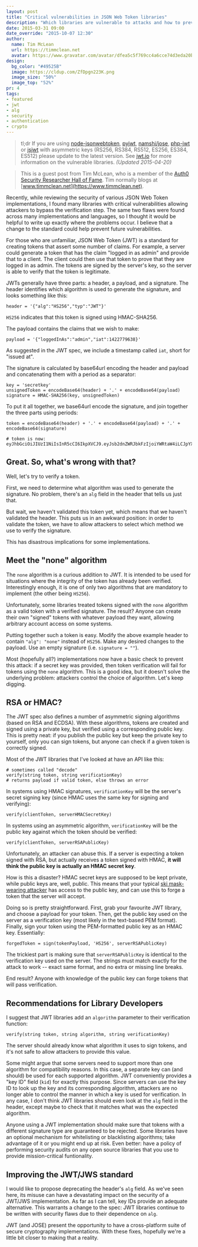 ```yaml
---
layout: post
title: "Critical vulnerabilities in JSON Web Token libraries"
description: "Which libraries are vulnerable to attacks and how to prevent them."
date: 2015-03-31 09:00
date_override: "2015-10-07 12:30"
author:
  name: Tim McLean
  url: https://timmclean.net
  avatar: https://www.gravatar.com/avatar/dfea5c5f769cc4a6cce74d3eda20bba3?size=200
design: 
  bg_color: "#49525B"
  image: https://cldup.com/ZfDpgn223K.png
  image_size: "50%"
  image_top: "52%"
pr: 4
tags:
- featured
- jwt
- alg
- security
- authentication
- crypto
---
```


> tl;dr If you are using [node-jsonwebtoken](https://github.com/auth0/node-jsonwebtoken), [pyjwt](https://github.com/jpadilla/pyjwt/), [namshi/jose](https://github.com/namshi/jose), [php-jwt](https://github.com/firebase/php-jwt) or [jsjwt](https://github.com/kjur/jsjws) with asymmetric keys (RS256, RS384, RS512, ES256, ES384, ES512) please update to the latest version. See [jwt.io](http://jwt.io) for more information on the vulnerable libraries. *(Updated 2015-04-20)*


> This is a guest post from Tim McLean, who is a member of the [Auth0 Security Researcher Hall of Fame](https://auth0.com/whitehat#hall-of-fame). Tim normally blogs at [www.timmclean.net](https://www.timmclean.net).

Recently, while reviewing the security of various JSON Web Token
implementations, I found many libraries with critical vulnerabilities allowing
attackers to bypass the verification step.  The same two flaws were found
across many implementations and languages, so I thought it would be helpful to
write up exactly where the problems occur.  I believe that a change to the
standard could help prevent future vulnerabilities.

<!-- more -->

For those who are unfamiliar, JSON Web Token (JWT) is a standard for creating
tokens that assert some number of claims.  For example, a server could generate
a token that has the claim "logged in as admin" and provide that to a client.
The client could then use that token to prove that they are logged in as admin.
The tokens are signed by the server's key, so the server is able to verify that
the token is legitimate.

JWTs generally have three parts: a header, a payload, and a signature.  The
header identifies which algorithm is used to generate the signature, and looks
something like this:

	header = '{"alg":"HS256","typ":"JWT"}'

`HS256` indicates that this token is signed using HMAC-SHA256.

The payload contains the claims that we wish to make:

	payload = '{"loggedInAs":"admin","iat":1422779638}'

As suggested in the JWT spec, we include a timestamp called `iat`, short for
"issued at".

The signature is calculated by base64url encoding the header and payload and
concatenating them with a period as a separator:

	key = 'secretkey'
	unsignedToken = encodeBase64(header) + '.' + encodeBase64(payload)
	signature = HMAC-SHA256(key, unsignedToken)

To put it all together, we base64url encode the signature, and join together
the three parts using periods:

	token = encodeBase64(header) + '.' + encodeBase64(payload) + '.' + encodeBase64(signature)

	# token is now:
	eyJhbGciOiJIUzI1NiIsInR5cCI6IkpXVCJ9.eyJsb2dnZWRJbkFzIjoiYWRtaW4iLCJpYXQiOjE0MjI3Nzk2Mzh9.gzSraSYS8EXBxLN_oWnFSRgCzcmJmMjLiuyu5CSpyHI

Great.  So, what's wrong with that?
-----------------------------------

Well, let's try to verify a token.

First, we need to determine what algorithm was used to generate the
signature.  No problem, there's an `alg` field in the header that tells us just
that.

But wait, we haven't validated this token yet, which means that we haven't
validated the header.  This puts us in an awkward position: in order to
validate the token, we have to allow attackers to select which method we use to
verify the signature.

This has disastrous implications for some implementations.

Meet the "none" algorithm
-------------------------

The `none` algorithm is a curious addition to JWT.  It is intended to be used
for situations where the integrity of the token has already been verified.
Interestingly enough, it is one of only two algorithms that are mandatory to
implement (the other being `HS256`).

Unfortunately, some libraries treated tokens signed with the `none` algorithm
as a valid token with a verified signature.  The result?  Anyone can create
their own "signed" tokens with whatever payload they want, allowing arbitrary
account access on some systems.

Putting together such a token is easy.  Modify the above example header to
contain `"alg": "none"` instead of `HS256`.  Make any desired changes to the
payload.  Use an empty signature (i.e. `signature = ""`).

Most (hopefully all?) implementations now have a basic check to prevent this
attack: if a secret key was provided, then token verification will fail for
tokens using the `none` algorithm.  This is a good idea, but it doesn't solve
the underlying problem: attackers control the choice of algorithm.  Let's keep
digging.

RSA or HMAC?
------------

The JWT spec also defines a number of asymmetric signing algorithms (based on
RSA and ECDSA).  With these algorithms, tokens are created and signed using a
private key, but verified using a corresponding public key.  This is pretty
neat: if you publish the public key but keep the private key to yourself, only
you can sign tokens, but anyone can check if a given token is correctly signed.

Most of the JWT libraries that I've looked at have an API like this:

	# sometimes called "decode"
	verify(string token, string verificationKey)
	# returns payload if valid token, else throws an error

In systems using HMAC signatures, `verificationKey` will be the server's secret
signing key (since HMAC uses the same key for signing and verifying):

	verify(clientToken, serverHMACSecretKey)

In systems using an asymmetric algorithm, `verificationKey` will be the public
key against which the token should be verified:

	verify(clientToken, serverRSAPublicKey)

Unfortunately, an attacker can abuse this.  If a server is expecting a token
signed with RSA, but actually receives a token signed with HMAC, **it will
think the public key is actually an HMAC secret key**.

How is this a disaster?  HMAC secret keys are supposed to be kept private,
while public keys are, well, public.  This means that your typical [ski
mask-wearing attacker](https://i.imgur.com/18fM5ja.jpg) has access to the
public key, and can use this to forge a token that the server will accept.

Doing so is pretty straightforward.  First, grab your favourite JWT library,
and choose a payload for your token.  Then, get the public key used on the
server as a verification key (most likely in the text-based PEM format).
Finally, sign your token using the PEM-formatted public key as an HMAC key.
Essentially:

	forgedToken = sign(tokenPayload, 'HS256', serverRSAPublicKey)

The trickiest part is making sure that `serverRSAPublicKey` is identical to the
verification key used on the server.  The strings must match exactly for the
attack to work -- exact same format, and no extra or missing line breaks.

End result?  Anyone with knowledge of the public key can forge tokens that will
pass verification.

Recommendations for Library Developers
--------------------------------------

I suggest that JWT libraries add an `algorithm` parameter to their verification function:

	verify(string token, string algorithm, string verificationKey)

The server should already know what algorithm it uses to sign tokens, and it's
not safe to allow attackers to provide this value.

Some might argue that some servers need to support more than one algorithm for
compatibility reasons.  In this case, a separate key can (and should) be used
for each supported algorithm.  JWT conveniently provides a "key ID" field
(`kid`) for exactly this purpose.  Since servers can use the key ID to look up
the key and its corresponding algorithm, attackers are no longer able to
control the manner in which a key is used for verification.  In any case, I
don't think JWT libraries should even look at the `alg` field in the header,
except maybe to check that it matches what was the expected algorithm.

Anyone using a JWT implementation should make sure that tokens with a different
signature type are guaranteed to be rejected.  Some libraries have an optional
mechanism for whitelisting or blacklisting algorithms; take advantage of it or
you might end up at risk.  Even better: have a policy of performing security
audits on any open source libraries that you use to provide mission-critical
funtionality.


Improving the JWT/JWS standard
------------------------------

I would like to propose deprecating the header's `alg` field.  As we've seen
here, its misuse can have a devastating impact on the security of a JWT/JWS
implementation.  As far as I can tell, key IDs provide an adequate alternative.
This warrants a change to the spec: JWT libraries continue to be written with
security flaws due to their dependence on `alg`.

JWT (and JOSE) present the opportunity to have a cross-platform suite of secure
cryptography implementations.  With these fixes, hopefully we're a little bit
closer to making that a reality.
